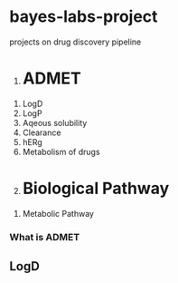 <h1>bayes-labs-project</h1>
projects on  drug discovery pipeline
<!DOCTYPE html>
<html>
  <head>
    <ol>
    <li><h1>ADMET</h1></li>
    </ol>
    <ol>
      <li>LogD</li>
      <li>LogP</li>
      <li>Aqeous solubility</li>
      <li>Clearance</li>
      <li>hERg</li>
      <li>Metabolism of drugs</li>
    </ol>
    <ol start="2">
    <li><h1>Biological Pathway</h1></li>
     </ol>
    <ol>
      <li>Metabolic Pathway</li>
    </ol>
  </head>
  <body>
    <h3>What is ADMET</h3>
    <h2>LogD</h2>
  </body>
</html>
